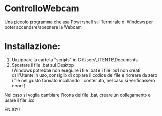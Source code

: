 # ControlloWebcam
Una piccolo programma che usa Powershell sul Terminale di Windows per poter accendere/spegnere la Webcam.

# Installazione:

1. Unzippare la cartella "scripts" in C:\Users\UTENTE\Documents
2. Spostare il file .bat sul Desktop <br>
(Windows potrebbe non eseguire i file .bat e i file .ps1 non creati dall'Utente in uso, consiglio di copiare il codice dei file e ricreare da zero i file nel giusto formato incollando il contenuto, nel caso si verificassero errori.)

Nel caso si voglia cambiare l'icona del file .bat, creare un collegamento e usare il file .ico

ENJOY!
